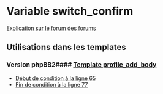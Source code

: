 # Variable switch_confirm
[Explication sur le forum des forums](http://forum.forumactif.com/t294113-listing-des-variables#switch_confirm)
## Utilisations dans les templates
### Version phpBB2#### [Template profile_add_body](subsilver/profile_add_body.md)
* [Début de condition à la ligne 65](../subsilver/profile_add_body.tpl#L65)
* [Fin de condition à la ligne 77](../subsilver/profile_add_body.tpl#L77)